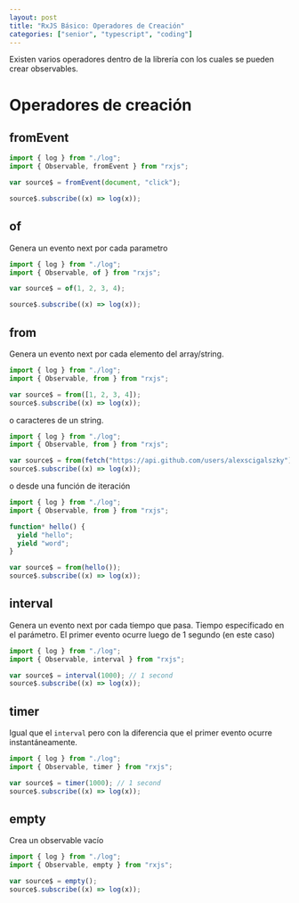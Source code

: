 ```yaml
---
layout: post
title: "RxJS Básico: Operadores de Creación"
categories: ["senior", "typescript", "coding"]
---
```


Existen varios operadores dentro de la librería con los cuales<!--more--> se pueden crear observables.

# Operadores de creación

## fromEvent

```javascript
import { log } from "./log";
import { Observable, fromEvent } from "rxjs";

var source$ = fromEvent(document, "click");

source$.subscribe((x) => log(x));
```

## of

Genera un evento next por cada parametro

```javascript
import { log } from "./log";
import { Observable, of } from "rxjs";

var source$ = of(1, 2, 3, 4);

source$.subscribe((x) => log(x));
```

## from

Genera un evento next por cada elemento del array/string.

```javascript
import { log } from "./log";
import { Observable, from } from "rxjs";

var source$ = from([1, 2, 3, 4]);
source$.subscribe((x) => log(x));
```

o caracteres de un string.

```javascript
import { log } from "./log";
import { Observable, from } from "rxjs";

var source$ = from(fetch("https://api.github.com/users/alexscigalszky"));
source$.subscribe((x) => log(x));
```

o desde una función de iteración

```javascript
import { log } from "./log";
import { Observable, from } from "rxjs";

function* hello() {
  yield "hello";
  yield "word";
}

var source$ = from(hello());
source$.subscribe((x) => log(x));
```

## interval

Genera un evento next por cada tiempo que pasa. Tiempo especificado en el parámetro.
El primer evento ocurre luego de 1 segundo (en este caso)

```javascript
import { log } from "./log";
import { Observable, interval } from "rxjs";

var source$ = interval(1000); // 1 second
source$.subscribe((x) => log(x));
```

## timer

Igual que el `interval` pero con la diferencia que el primer evento ocurre instantáneamente.

```javascript
import { log } from "./log";
import { Observable, timer } from "rxjs";

var source$ = timer(1000); // 1 second
source$.subscribe((x) => log(x));
```

## empty

Crea un observable vacío

```javascript
import { log } from "./log";
import { Observable, empty } from "rxjs";

var source$ = empty();
source$.subscribe((x) => log(x));
```
